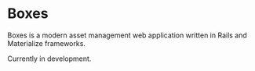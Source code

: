 # Boxes
Boxes is a modern asset management web application written in Rails and Materialize frameworks.

Currently in development.
